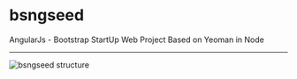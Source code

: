bsngseed
========

AngularJs - Bootstrap StartUp Web Project Based on Yeoman in Node

-------------------------------------------------------

![bsngseed structure](http://contactsamie.github.io/bsngseed/structure.png)
